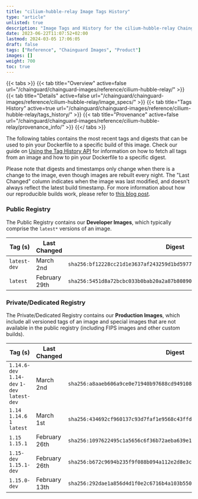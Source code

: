 ```yaml
---
title: "cilium-hubble-relay Image Tags History"
type: "article"
unlisted: true
description: "Image Tags and History for the cilium-hubble-relay Chainguard Image"
date: 2023-06-22T11:07:52+02:00
lastmod: 2024-03-05 17:06:05
draft: false
tags: ["Reference", "Chainguard Images", "Product"]
images: []
weight: 700
toc: true
---
```


{{< tabs >}}
{{< tab title="Overview" active=false url="/chainguard/chainguard-images/reference/cilium-hubble-relay/" >}}
{{< tab title="Details" active=false url="/chainguard/chainguard-images/reference/cilium-hubble-relay/image_specs/" >}}
{{< tab title="Tags History" active=true url="/chainguard/chainguard-images/reference/cilium-hubble-relay/tags_history/" >}}
{{< tab title="Provenance" active=false url="/chainguard/chainguard-images/reference/cilium-hubble-relay/provenance_info/" >}}
{{</ tabs >}}

The following tables contains the most recent tags and digests that can be used to pin your Dockerfile to a specific build of this image. Check our guide on [Using the Tag History API](/chainguard/chainguard-images/using-the-tag-history-api/) for information on how to fetch all tags from an image and how to pin your Dockerfile to a specific digest.

Please note that digests and timestamps only change when there is a change to the image, even though images are rebuilt every night. The "Last Changed" column indicates when the image was last modified, and doesn't always reflect the latest build timestamp. For more information about how our reproducible builds work, please refer to [this blog post](https://www.chainguard.dev/unchained/reproducing-chainguards-reproducible-image-builds).

### Public Registry
The Public Registry contains our **Developer Images**, which typically comprise the `latest*` versions of an image.

| Tag (s)       | Last Changed  | Digest                                                                    |
|---------------|---------------|---------------------------------------------------------------------------|
|  `latest-dev` | March 2nd     | `sha256:bf12228cc21d1e3637af243259d1bd59777c11bf0e9c31295afb6a4a04844e2e` |
|  `latest`     | February 29th | `sha256:5451d8a72bcbc033b0bab20a2a87b808901a609686b681a266ea90323c726008` |


### Private/Dedicated Registry
The Private/Dedicated Registry contains our **Production Images**, which include all versioned tags of an image and special images that are not available in the public registry (including FIPS images and other custom builds).

| Tag (s)                                       | Last Changed  | Digest                                                                    |
|-----------------------------------------------|---------------|---------------------------------------------------------------------------|
|  `1.14.6-dev` `1.14-dev` `1-dev` `latest-dev` | March 2nd     | `sha256:a8aaeb606a9ce0e71940b97688cd9491084a2b8fcce4434ab9034f4d8001f881` |
|  `1.14` `1.14.6` `1` `latest`                 | March 1st     | `sha256:434692cf960137c93d7faf1e9568c43ffd9eaaeb4d0bbafe37cd32df6ab92670` |
|  `1.15` `1.15.1`                              | February 26th | `sha256:1097622495c1a5656c6f36b72aeba639e1e7f82d42c74063c39be9b07d6beb96` |
|  `1.15-dev` `1.15.1-dev`                      | February 26th | `sha256:b672c9694b235f9f088b094a112e2d8e3c6f00417e4963e472be7ee639461c80` |
|  `1.15.0-dev`                                 | February 13th | `sha256:292dae1a856d4d1f0e2c6716b4a103b5506dcf35bf7539caa972b5026586cae4` |

